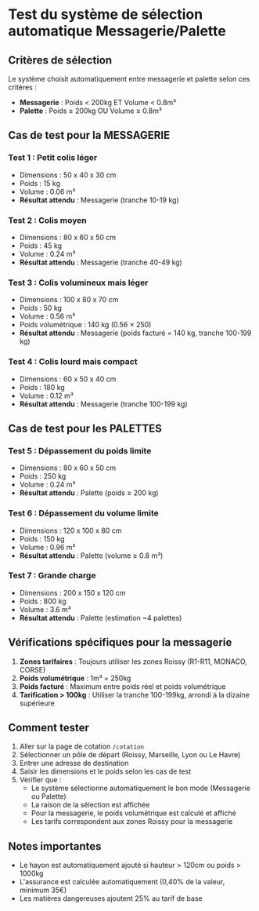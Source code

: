 # Test du système de sélection automatique Messagerie/Palette

## Critères de sélection

Le système choisit automatiquement entre messagerie et palette selon ces critères :
- **Messagerie** : Poids < 200kg ET Volume < 0.8m³
- **Palette** : Poids ≥ 200kg OU Volume ≥ 0.8m³

## Cas de test pour la MESSAGERIE

### Test 1 : Petit colis léger
- Dimensions : 50 x 40 x 30 cm
- Poids : 15 kg
- Volume : 0.06 m³
- **Résultat attendu** : Messagerie (tranche 10-19 kg)

### Test 2 : Colis moyen
- Dimensions : 80 x 60 x 50 cm
- Poids : 45 kg
- Volume : 0.24 m³
- **Résultat attendu** : Messagerie (tranche 40-49 kg)

### Test 3 : Colis volumineux mais léger
- Dimensions : 100 x 80 x 70 cm
- Poids : 50 kg
- Volume : 0.56 m³
- Poids volumétrique : 140 kg (0.56 × 250)
- **Résultat attendu** : Messagerie (poids facturé = 140 kg, tranche 100-199 kg)

### Test 4 : Colis lourd mais compact
- Dimensions : 60 x 50 x 40 cm
- Poids : 180 kg
- Volume : 0.12 m³
- **Résultat attendu** : Messagerie (tranche 100-199 kg)

## Cas de test pour les PALETTES

### Test 5 : Dépassement du poids limite
- Dimensions : 80 x 60 x 50 cm
- Poids : 250 kg
- Volume : 0.24 m³
- **Résultat attendu** : Palette (poids ≥ 200 kg)

### Test 6 : Dépassement du volume limite
- Dimensions : 120 x 100 x 80 cm
- Poids : 150 kg
- Volume : 0.96 m³
- **Résultat attendu** : Palette (volume ≥ 0.8 m³)

### Test 7 : Grande charge
- Dimensions : 200 x 150 x 120 cm
- Poids : 800 kg
- Volume : 3.6 m³
- **Résultat attendu** : Palette (estimation ~4 palettes)

## Vérifications spécifiques pour la messagerie

1. **Zones tarifaires** : Toujours utiliser les zones Roissy (R1-R11, MONACO, CORSE)
2. **Poids volumétrique** : 1m³ = 250kg
3. **Poids facturé** : Maximum entre poids réel et poids volumétrique
4. **Tarification > 100kg** : Utiliser la tranche 100-199kg, arrondi à la dizaine supérieure

## Comment tester

1. Aller sur la page de cotation `/cotation`
2. Sélectionner un pôle de départ (Roissy, Marseille, Lyon ou Le Havre)
3. Entrer une adresse de destination
4. Saisir les dimensions et le poids selon les cas de test
5. Vérifier que :
   - Le système sélectionne automatiquement le bon mode (Messagerie ou Palette)
   - La raison de la sélection est affichée
   - Pour la messagerie, le poids volumétrique est calculé et affiché
   - Les tarifs correspondent aux zones Roissy pour la messagerie

## Notes importantes

- Le hayon est automatiquement ajouté si hauteur > 120cm ou poids > 1000kg
- L'assurance est calculée automatiquement (0,40% de la valeur, minimum 35€)
- Les matières dangereuses ajoutent 25% au tarif de base
